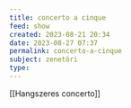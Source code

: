 ```yaml
---
title: concerto a cinque
feed: show
created: 2023-08-21 20:34
date: 2023-08-27 07:37
permalink: concerto-a-cinque
subject: zenetöri
type: 
---
```


[[Hangszeres concerto]]